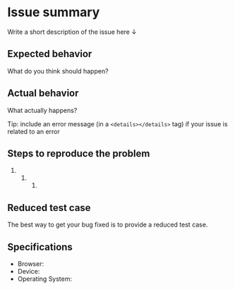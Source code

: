 # Issue summary

Write a short description of the issue here ↓

## Expected behavior

What do you think should happen?

## Actual behavior

What actually happens?

Tip: include an error message (in a `<details></details>` tag) if your issue is related to an error

## Steps to reproduce the problem

1. 1. 1.

## Reduced test case

The best way to get your bug fixed is to provide a reduced test case.

## Specifications

- Browser:
- Device:
- Operating System: